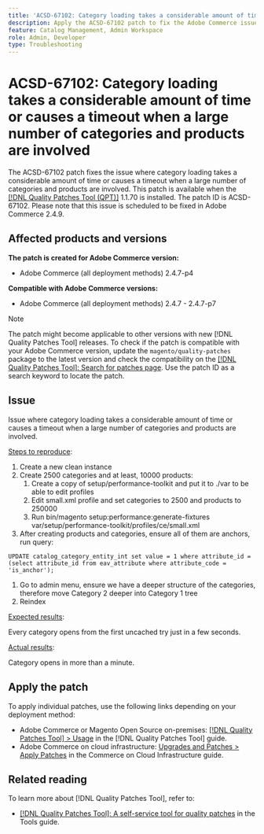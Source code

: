 ```yaml
---
title: 'ACSD-67102: Category loading takes a considerable amount of time or causes a timeout when a large number of categories and products are involved'
description: Apply the ACSD-67102 patch to fix the Adobe Commerce issue where category loading takes a considerable amount of time or caused a timeout issue when a large number of categories and products are involved.
feature: Catalog Management, Admin Workspace
role: Admin, Developer
type: Troubleshooting
---
```


# ACSD-67102: Category loading takes a considerable amount of time or causes a timeout when a large number of categories and products are involved

The ACSD-67102 patch fixes the issue where category loading takes a considerable amount of time or causes a timeout when a large number of categories and products are involved. This patch is available when the [[!DNL Quality Patches Tool (QPT)]](/help/tools/quality-patches-tool/quality-patches-tool-to-self-serve-quality-patches.md) 1.1.70 is installed. The patch ID is ACSD-67102. Please note that this issue is scheduled to be fixed in Adobe Commerce 2.4.9.

## Affected products and versions

**The patch is created for Adobe Commerce version:**

* Adobe Commerce (all deployment methods) 2.4.7-p4

**Compatible with Adobe Commerce versions:**

* Adobe Commerce (all deployment methods) 2.4.7 - 2.4.7-p7

>[!NOTE]
>
>The patch might become applicable to other versions with new [!DNL Quality Patches Tool] releases. To check if the patch is compatible with your Adobe Commerce version, update the `magento/quality-patches` package to the latest version and check the compatibility on the [[!DNL Quality Patches Tool]: Search for patches page](https://experienceleague.adobe.com/tools/commerce-quality-patches/index.html). Use the patch ID as a search keyword to locate the patch.

## Issue

Issue where category loading takes a considerable amount of time or causes a timeout when a large number of categories and products are involved.

<u>Steps to reproduce</u>:

1. Create a new clean instance
1. Create 2500 categories and at least, 10000 products:
    1. Create a copy of setup/performance-toolkit and put it to ./var to be able to edit profiles
    1. Edit small.xml profile and set categories to 2500 and products to 250000
    1. Run bin/magento setup:performance:generate-fixtures var/setup/performance-toolkit/profiles/ce/small.xml
1. After creating products and categories, ensure all of them are anchors, run query:

```
UPDATE catalog_category_entity_int set value = 1 where attribute_id = (select attribute_id from eav_attribute where attribute_code = 'is_anchor'); 
```

1. Go to admin menu, ensure we have a deeper structure of the categories, therefore move Category 2 deeper into Category 1 tree
1. Reindex

<u>Expected results</u>:

Every category opens from the first uncached try just in a few seconds.

<u>Actual results</u>:

Category opens in more than a minute.

## Apply the patch

To apply individual patches, use the following links depending on your deployment method:

* Adobe Commerce or Magento Open Source on-premises: [[!DNL Quality Patches Tool] > Usage](/help/tools/quality-patches-tool/usage.md) in the [!DNL Quality Patches Tool] guide.
* Adobe Commerce on cloud infrastructure: [Upgrades and Patches > Apply Patches](https://experienceleague.adobe.com/docs/commerce-cloud-service/user-guide/develop/upgrade/apply-patches.html) in the Commerce on Cloud Infrastructure guide.

## Related reading

To learn more about [!DNL Quality Patches Tool], refer to:

* [[!DNL Quality Patches Tool]: A self-service tool for quality patches](/help/tools/quality-patches-tool/quality-patches-tool-to-self-serve-quality-patches.md) in the Tools guide.